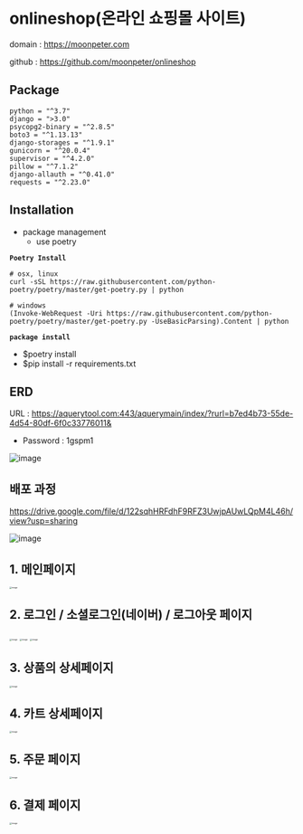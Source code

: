 # onlineshop(온라인 쇼핑몰 사이트)

domain : https://moonpeter.com

github : https://github.com/moonpeter/onlineshop



## Package

```
python = "^3.7"
django = ">3.0"
psycopg2-binary = "^2.8.5"
boto3 = "^1.13.13"
django-storages = "^1.9.1"
gunicorn = "^20.0.4"
supervisor = "^4.2.0"
pillow = "^7.1.2"
django-allauth = "^0.41.0"
requests = "^2.23.0"
```



## Installation

- package management
  - use poetry

**`Poetry Install`**

```
# osx, linux
curl -sSL https://raw.githubusercontent.com/python-poetry/poetry/master/get-poetry.py | python

# windows
(Invoke-WebRequest -Uri https://raw.githubusercontent.com/python-poetry/poetry/master/get-poetry.py -UseBasicParsing).Content | python
```

**`package install`**

- $poetry install
- $pip install -r requirements.txt



## ERD

URL : https://aquerytool.com:443/aquerymain/index/?rurl=b7ed4b73-55de-4d54-80df-6f0c33776011&

- Password : 1gspm1

![image](https://user-images.githubusercontent.com/57426244/83367549-0d5e8c00-a3f0-11ea-82e3-299af4c10eee.png)



## 배포 과정

https://drive.google.com/file/d/122sqhHRFdhF9RFZ3UwjpAUwLQpM4L46h/view?usp=sharing

![image](https://user-images.githubusercontent.com/57426244/83371560-af38a580-a3fd-11ea-9040-c60ec1b4eae4.png)



## 1. 메인페이지

<img src="https://user-images.githubusercontent.com/57426244/83345086-04b37a80-a34a-11ea-84fe-e0655169354a.png" alt="image" style="zoom:25%;" />

## 2. 로그인 / 소셜로그인(네이버) / 로그아웃 페이지

<img src="https://user-images.githubusercontent.com/57426244/83347275-0cc9e500-a35f-11ea-9672-8e931326ac65.png" alt="image" style="zoom:25%;" />

<img src="https://user-images.githubusercontent.com/57426244/83347303-3f73dd80-a35f-11ea-81d2-b207a6badfb4.png" alt="image" style="zoom:25%;" />

<img src="https://user-images.githubusercontent.com/57426244/83347343-5fa39c80-a35f-11ea-88e0-2c29f619ad43.png" alt="image" style="zoom:25%;" />

## 3. 상품의 상세페이지

<img src="https://user-images.githubusercontent.com/57426244/83344880-b3a28700-a347-11ea-9f83-d40aca22ffeb.png" alt="image" style="zoom:25%;" />

## 4. 카트 상세페이지

<img src="https://user-images.githubusercontent.com/57426244/83344881-ba30fe80-a347-11ea-9c0c-afab7148bb6f.png" alt="image" style="zoom:25%;" />

## 5. 주문 페이지

<img src="https://user-images.githubusercontent.com/57426244/83344885-c9b04780-a347-11ea-8918-b71c0ea7b92b.png" alt="image" style="zoom:25%;" />

## 6. 결제 페이지

<img src="https://user-images.githubusercontent.com/57426244/83344887-d16fec00-a347-11ea-9d66-3975322d98e1.png" alt="image" style="zoom:25%;" />

